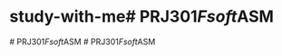 # study-with-me#   P R J 3 0 1 _ F s o f t _ A S M  
 #   P R J 3 0 1 _ F s o f t _ A S M  
 #   P R J 3 0 1 _ F s o f t _ A S M  
 
